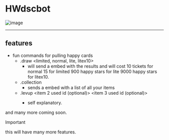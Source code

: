 
# HWdscbot
![image](https://1.bp.blogspot.com/-rkNLNncPWrA/VUtzgn_93nI/AAAAAAAAAL8/tsJupN7sA8I/s1600/logo_image.jpg)

----
## features
- fun commands for pulling happy cards
   - .draw <limited, normal, lite, litex10>
      - will send a embed with the results and will cost 10 tickets for normal 15 for limited 900 happy stars for lite 9000 happy stars for litex10.
   - .collection
      - sends a embed with a list of all your items
   - .levup <item id> <item used id> <item 2 used id (optional)> <item 3 used id (optional)>
      - self explanatory.
    
and many more coming soon.

> [!IMPORTANT]
> 
> this will have many more features.
